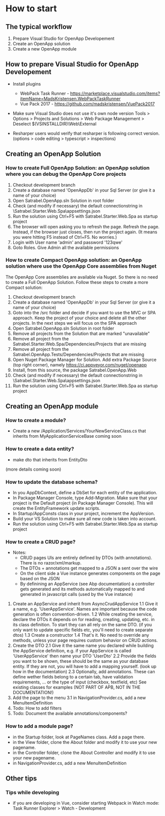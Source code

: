 # How to start

## The typical workflow
1. Prepare Visual Studio for OpenApp Developement
1. Create an OpenApp solution
2. Create a new OpenApp module


## How to prepare Visual Studio for OpenApp Developement
* Install plugins
    * WebPack Task Runner - https://marketplace.visualstudio.com/items?itemName=MadsKristensen.WebPackTaskRunner
    * Vue Pack 2017 - https://github.com/madskristensen/VuePack2017

* Make sure Visual Studio does not use it's own node version
    Tools > Options > Projects and Solutions > Web Package Management > Deselect $(VSINSTALLDIR)\Web\External

* Resharper users would verify that resharper is following correct version. (options > code editing > typescript > inspections)


## Creating an OpenApp Solution

### How to create Full OpenApp Solution: an OpenApp solution where you can debug the OpenApp Core projects
1. Checkout development branch
2. Create a database named 'OpenAppDb' in your Sql Server (or give it a name of your choice)
3. Open Satrabel.OpenApp.sln Solution in root folder
4. Check (and modify if necessary) the default connectionstring in \Satrabel.Starter.Web.Spa\appsettings.json
5. Run the solution using Ctrl+F5 with Satrabel.Starter.Web.Spa as startup project 
6. The browser will open asking you to refresh the page. Refresh the page. 
   Instead, if the browser just closes, then run the project again. (It means you were hitting F5 instead of Ctrl+F5. No worries.)
7. Login with User name 'admin' and password '123qwe'
8. Goto Roles. Give Admin all the available permissions

### How to create Compact OpenApp solution: an OpenApp solution where use the OpenApp Core assemblies from Nuget
The OpenApp Core assemblies are available via Nuget. So there is no need to create a Full OpenApp Solution. Follow these steps to create a more Compact solution:
1. Checkout development branch
2. Create a database named 'OpenAppDb' in your Sql Server (or give it a name of your choice)
3. Goto into the /src folder and decide if you want to use the MVC or SPA approach. Keep the project of your choice and delete all the other projects.
   In the next steps we will focus on the SPA approach
4. Open Satrabel.OpenApp.sln Solution in root folder
5. Remove all projects from the Solution that are marked "unavailable"
6. Remove all project from the Satrabel.Starter.Web.Spa/Dependencies/Projects that are missing
7. Remove all project from the Satrabel.OpenApp.Tests/Dependencies/Projects that are missing
8. Open Nuget Package Manager for Solution. Add extra Package Source (top right corner), namely https://ci.appveyor.com/nuget/openapp
9. Install, from this source, the package Satrabel.OpenApp.Web
9. Check (and modify if necessary) the default connectionstring in \Satrabel.Starter.Web.Spa\appsettings.json
10. Run the solution using Ctrl+F5 with Satrabel.Starter.Web.Spa as startup project 


## Creating an OpenApp module

### How to create a module?

* Create a new /Application/Services/YourNewServiceClass.cs that inherits from MyApplicationServiceBase
coming soon

### How to create a data entity?

* make dto that inherits from EntityDto<int>  

(more details coming soon)

### How to update the database schema?
* In you AppDbContext, define a DbSet for each entity of the application.
* In Package Manager Console, type Add-Migration. Make sure that your project is the Default project (in Package Manager Console). This will create the EntityFramework update scripts.
* In Startup/AppConsts class in your project, increment the AppVersion.
* Build your VS Solution to make sure all new code is taken into account.
* Run the solution using Ctrl+F5 with Satrabel.Starter.Web.Spa as startup project 

### How to create a CRUD page?

* Notes: 
	- CRUD pages UIs are entirely defined by DTOs (with annotations). There is no razor/xml/markup.
	- The DTOs + annotations get mapped to a JSON a sent over the wire
	- On the client side a Vue instance generates components on the page based on the JSON
	- By definining an AppService (see Abp documentation) a controller gets generated and its methods automatically mapped to and generated in javascript calls (used by the Vue instance)

1. Create an AppService and inherit from AsyncCrudAppService
	1.1 Give it a name, e.g. 'UserAppService'. Names are important because the code generation is often convention-driven.
	1.2 While creating the service, declare the DTOs it depends on for reading, creating, updating, etc. in its class definition. To start they can all rely on the same DTO. (if you only want to update specific fields etc, you'll need to create separate dtos)
	1.3 Create a constructor
	1.4 That's it. No need to override any methods, unless your page requires custom behavior on CRUD actions.
2. Create the DTO
	2.1 Give it the same name you declared while building the AppService definition, e.g. if your AppService is called 'UserAppService' then name your DTO 'UserDto'
	2.2 Provide the fields you want to be shown, these should be the same as your database entity. If they are not, you will have to add a mapping yourself. (look up how in the documentation)
	2.3 Optionally, add annotations. These can define wether fields belong to a certain tab, have validation requirements, ... or the type of input (checkbox, textfield, etc) See existing classes for examples (NOT PART OF APB, NOT IN THE DOCUMENTATION!)
3. Add the page to the menu
	3.1 in NavigationProvider.cs, add a new MenuItemDefinition
4. Todo: How to add filters
5. Todo: Document the available annotations/components?

### How to add a module page?
* in the Startup folder, look at PageNames class. Add a page there.
* in the View folder, clone the About folder and modify it to use your new pagename.
* in the Controller folder, clone the About Controller and modify it to use your new pagename.
* in NavigationProvider.cs, add a new MenuItemDefinition

## Other tips

### Tips while developing
* if you are developing in Vue, consider starting Webpack in Watch mode: Task Runner Explorer > Watch - Development




